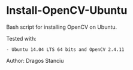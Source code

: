 Install-OpenCV-Ubuntu
=====================

Bash script for installing OpenCV on Ubuntu.

Tested with:

    - Ubuntu 14.04 LTS 64 bits and OpenCV 2.4.11


Author: Dragos Stanciu
